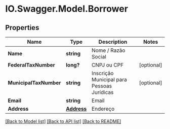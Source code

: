 # IO.Swagger.Model.Borrower
## Properties

Name | Type | Description | Notes
------------ | ------------- | ------------- | -------------
**Name** | **string** | Nome / Razão Social | 
**FederalTaxNumber** | **long?** | CNPJ ou CPF | [optional] 
**MunicipalTaxNumber** | **string** | Inscrição Municipal para Pessoas Jurídicas | [optional] 
**Email** | **string** | Email | 
**Address** | [**Address**](Address.md) | Endereço | 

[[Back to Model list]](../README.md#documentation-for-models) [[Back to API list]](../README.md#documentation-for-api-endpoints) [[Back to README]](../README.md)


